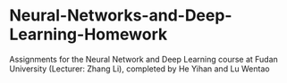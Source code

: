 # Neural-Networks-and-Deep-Learning-Homework
Assignments for the Neural Network and Deep Learning course at Fudan University (Lecturer: Zhang Li), completed by He Yihan and Lu Wentao

